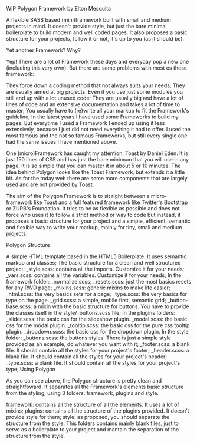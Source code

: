 WIP
Polygon Framework by Elton Mesquita

A flexible SASS based (mini)framework built with small and medium projects in mind. It doesn't provide style, but just the bare minimal boilerplate to build modern and well coded pages.
It also proposes a basic structure for your projects, follow it or not, it's up to you (as it should be).

Yet another Framework? Why?

Yep! There are a lot of Framework these days and everyday pop a new one (including this very own). But there are some problems with most os these framework:

They force down a coding method that not always suits your needs;
They are usually aimed at big projects. Even if you use just some modules you still end up with a lot unused code;
They are usually big and have a lot of lines of code and an extensive documentation and takes a lot of time to master;
You usually have to (re)write all your markup to fit the Framework's guideline;
In the latest years I have used some Frameworks to build my pages. But everytime I used a Framework I ended up using it less extensively, because I just did not need everything it had to offer. I used the most famous and the not so famous Frameworks, but still every single one had the same issues I have mentioned above.

One (micro)Framework has caught my attention, Toast by Daniel Eden. It is just 150 lines of CSS and has just the bare minimum that you will use in any page. It is so simple that you can master it in about 5 or 10 minutes. The idea behind Polygon looks like the Toast Framework, but extends it a little bit. As for the today web there are some more components that are largely used and are not provided by Toast.

The aim of the Polygon Framework is to sit right between a micro-framework like Toast and a full featured framework like Twitter's Bootstrap or ZURB's Foundation. It tries to be as flexible as possible and does not force who uses it to follow a strict method or way to code but instead, it proposes a basic structure for your project and a simple, efficient, semantic and flexible way to write your markup, mainly for tiny, small and medium projects.

Polygon Structure

A simple HTML template based in the HTML5 Boilerplate. It uses semantic markup and classes;
The basic structure for a clean and well structured project;
_style.scss: contains all the imports. Customize it for your needs;
_vars.scss: contains all the variables. Customize it for your needs;
In the framework folder:
_normalize.scss;
_resets.scss: just the most basics resets for any RWD page;
_mixins.scss: generic mixins to make life easier;
_html.scss: the very basics sets for a page;
_type.scss: the very basics for type on the page.
_grid.scss: a simple, mobile first, semantic grid;
_button-base.scss: a mixin with the basic structure for buttons. You have to provide the classes itself in the style/_buttons.scss file;
In the plugins folders:
_slider.scss: the basic css for the slideshow plugin.
_modal.scss: the basic css for the modal plugin.
_tooltip.scss: the basic css for the pure css tooltip plugin.
_dropdown.scss: the basic css for the dropdown plugin.
In the style folder:
_buttons.scss: the buttons styles. There is just a simple style provided as an example, do whatever you want with it;
_footer.scss: a blank file. It should contain all the styles for your project's footer;
_header.scss: a blank file. It should contain all the styles for your project's header;
_type.scss: a blank file. It should contain all the styles for your project's type;
Using Polygon

As you can see above, the Polygon structure is pretty clean and straightfoward. It separates all the Framework's elements basic structure from the styling, using 3 folders: framework, plugins and style.

framework: contains all the structure of all the elements. It uses a lot of mixins;
plugins: contains all the structure of the plugins provided. It doesn't provide style for them;
style: as proposed, you should separate the structure from the style. This folders contains mainly blank files, just to serve as a boilerplate to your project and mantain the separation of the structure from the style.